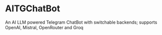 # AITGChatBot
An AI LLM powered Telegram ChatBot with switchable backends; supports OpenAI, Mistral, OpenRouter and Groq
